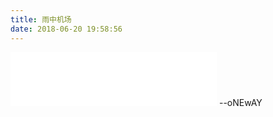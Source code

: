 ```yaml
---
title: 雨中机场 
date: 2018-06-20 19:58:56
---
```

<iframe frameborder="no" border="0" marginwidth="0" marginheight="0" width='330' height='86 '  src="//music.163.com/outchain/player?type=2&id=5086303&auto=0&height=66"></iframe>
--oNEwAY

